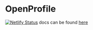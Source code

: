 # OpenProfile
[![Netlify Status](https://api.netlify.com/api/v1/badges/b46f622b-aced-4fa1-8307-0f0e00ef64bc/deploy-status)](https://app.netlify.com/projects/generate-openprofile/deploys)
docs can be found [here](https://docs.sctech.localplayer.dev/openprofile)

